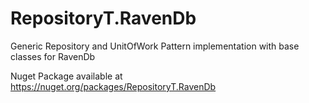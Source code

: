 RepositoryT.RavenDb
=============

Generic Repository and UnitOfWork Pattern implementation with base classes for RavenDb

Nuget Package available at https://nuget.org/packages/RepositoryT.RavenDb